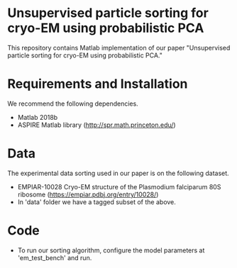 # Unsupervised particle sorting for cryo-EM using probabilistic PCA

This repository contains Matlab implementation of our paper "Unsupervised particle sorting for cryo-EM using probabilistic PCA."

# Requirements and Installation
We recommend the following dependencies.
- Matlab 2018b
- ASPIRE Matlab library (http://spr.math.princeton.edu/)

# Data
The experimental data sorting used in our paper is on the following dataset.
- EMPIAR-10028 Cryo-EM structure of the Plasmodium falciparum 80S ribosome (https://empiar.pdbj.org/entry/10028/)
- In 'data' folder we have a tagged subset of the above.

# Code
- To run our sorting algorithm, configure the model parameters at 'em_test_bench' and run.
